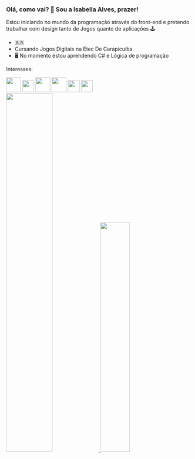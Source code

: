 ### Olá, como vai? 👋 Sou a Isabella Alves, prazer!   

 Estou iniciando no mundo da programação através do front-end e pretendo trabalhar com design tanto de Jogos quanto de aplicações  🕹️

- 🇧🇷
- Cursando Jogos Digitais na Etec De Carapicuíba 
- 🖥️ No momento estou aprendendo C#  e Lógica de programação 
  
 Interesses:
<div>
 <img width= "40" src="https://cdn.jsdelivr.net/gh/devicons/devicon/icons/csharp/csharp-original.svg" />
 <img width= "32"src="https://cdn.jsdelivr.net/gh/devicons/devicon/icons/javascript/javascript-original.svg" />
 <img width="40"src="https://cdn.jsdelivr.net/gh/devicons/devicon/icons/blender/blender-original.svg" />
 <img width="40" src="https://cdn.jsdelivr.net/gh/devicons/devicon/icons/python/python-original.svg" />
 <img width="32"src="https://cdn.jsdelivr.net/gh/devicons/devicon/icons/html5/html5-original.svg" />
 <img width="32" src="https://cdn.jsdelivr.net/gh/devicons/devicon/icons/css3/css3-original.svg" />
 <img width= "32"scr ="file:///C:/Users/sjama/Downloads/Krita-01.svg" />
 
</div>


<div> 

  <a href= "https://github.com/IsabellaSMA">
    <img width="50%" src="https://github-readme-stats.vercel.app/api?username=IsabellaSMA&count_private=true&show_icons=true&theme=radical">
<img width= "40%" src="https://github-readme-stats.vercel.app/api/top-langs/?username=IsabellaSMA&layout=compactIsabellaSMA&count_private=true&theme=cobalt">
    
</div>
<div>

 </div>

